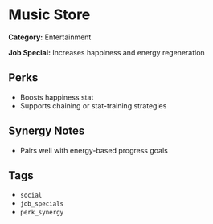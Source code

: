 # Music Store

**Category:** Entertainment

**Job Special:** Increases happiness and energy regeneration

## Perks
- Boosts happiness stat
- Supports chaining or stat-training strategies

## Synergy Notes
- Pairs well with energy-based progress goals

## Tags
- `social`
- `job_specials`
- `perk_synergy`
